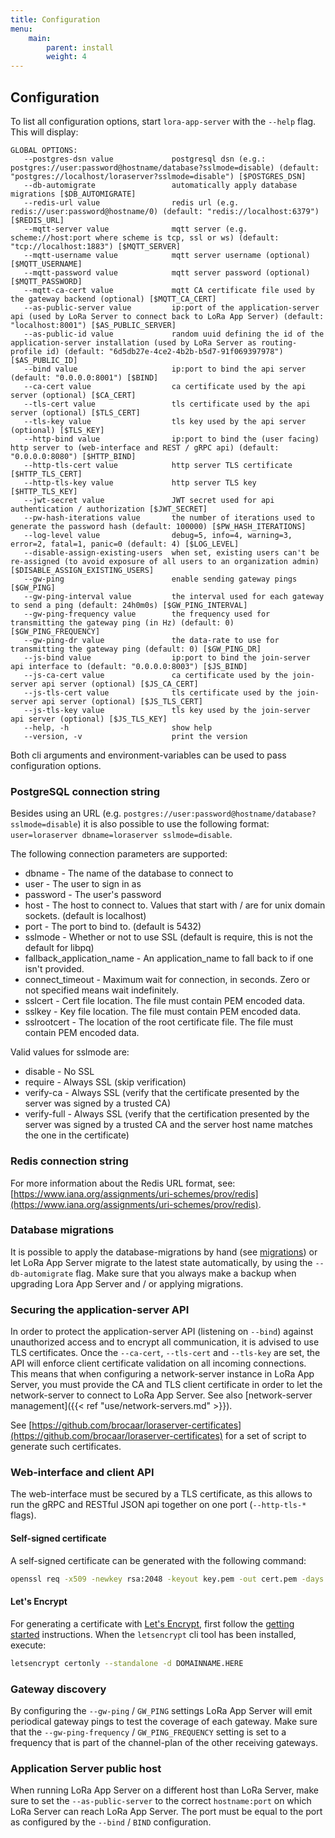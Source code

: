 ```yaml
---
title: Configuration
menu:
    main:
        parent: install
        weight: 4
---
```


## Configuration

To list all configuration options, start `lora-app-server` with the `--help`
flag. This will display:

```text
GLOBAL OPTIONS:
   --postgres-dsn value             postgresql dsn (e.g.: postgres://user:password@hostname/database?sslmode=disable) (default: "postgres://localhost/loraserver?sslmode=disable") [$POSTGRES_DSN]
   --db-automigrate                 automatically apply database migrations [$DB_AUTOMIGRATE]
   --redis-url value                redis url (e.g. redis://user:password@hostname/0) (default: "redis://localhost:6379") [$REDIS_URL]
   --mqtt-server value              mqtt server (e.g. scheme://host:port where scheme is tcp, ssl or ws) (default: "tcp://localhost:1883") [$MQTT_SERVER]
   --mqtt-username value            mqtt server username (optional) [$MQTT_USERNAME]
   --mqtt-password value            mqtt server password (optional) [$MQTT_PASSWORD]
   --mqtt-ca-cert value             mqtt CA certificate file used by the gateway backend (optional) [$MQTT_CA_CERT]
   --as-public-server value         ip:port of the application-server api (used by LoRa Server to connect back to LoRa App Server) (default: "localhost:8001") [$AS_PUBLIC_SERVER]
   --as-public-id value             random uuid defining the id of the application-server installation (used by LoRa Server as routing-profile id) (default: "6d5db27e-4ce2-4b2b-b5d7-91f069397978") [$AS_PUBLIC_ID]
   --bind value                     ip:port to bind the api server (default: "0.0.0.0:8001") [$BIND]
   --ca-cert value                  ca certificate used by the api server (optional) [$CA_CERT]
   --tls-cert value                 tls certificate used by the api server (optional) [$TLS_CERT]
   --tls-key value                  tls key used by the api server (optional) [$TLS_KEY]
   --http-bind value                ip:port to bind the (user facing) http server to (web-interface and REST / gRPC api) (default: "0.0.0.0:8080") [$HTTP_BIND]
   --http-tls-cert value            http server TLS certificate [$HTTP_TLS_CERT]
   --http-tls-key value             http server TLS key [$HTTP_TLS_KEY]
   --jwt-secret value               JWT secret used for api authentication / authorization [$JWT_SECRET]
   --pw-hash-iterations value       the number of iterations used to generate the password hash (default: 100000) [$PW_HASH_ITERATIONS]
   --log-level value                debug=5, info=4, warning=3, error=2, fatal=1, panic=0 (default: 4) [$LOG_LEVEL]
   --disable-assign-existing-users  when set, existing users can't be re-assigned (to avoid exposure of all users to an organization admin) [$DISABLE_ASSIGN_EXISTING_USERS]
   --gw-ping                        enable sending gateway pings [$GW_PING]
   --gw-ping-interval value         the interval used for each gateway to send a ping (default: 24h0m0s) [$GW_PING_INTERVAL]
   --gw-ping-frequency value        the frequency used for transmitting the gateway ping (in Hz) (default: 0) [$GW_PING_FREQUENCY]
   --gw-ping-dr value               the data-rate to use for transmitting the gateway ping (default: 0) [$GW_PING_DR]
   --js-bind value                  ip:port to bind the join-server api interface to (default: "0.0.0.0:8003") [$JS_BIND]
   --js-ca-cert value               ca certificate used by the join-server api server (optional) [$JS_CA_CERT]
   --js-tls-cert value              tls certificate used by the join-server api server (optional) [$JS_TLS_CERT]
   --js-tls-key value               tls key used by the join-server api server (optional) [$JS_TLS_KEY]
   --help, -h                       show help
   --version, -v                    print the version
```

Both cli arguments and environment-variables can be used to pass configuration
options.

### PostgreSQL connection string

Besides using an URL (e.g. `postgres://user:password@hostname/database?sslmode=disable`)
it is also possible to use the following format:
`user=loraserver dbname=loraserver sslmode=disable`.

The following connection parameters are supported:

* dbname - The name of the database to connect to
* user - The user to sign in as
* password - The user's password
* host - The host to connect to. Values that start with / are for unix domain sockets. (default is localhost)
* port - The port to bind to. (default is 5432)
* sslmode - Whether or not to use SSL (default is require, this is not the default for libpq)
* fallback_application_name - An application_name to fall back to if one isn't provided.
* connect_timeout - Maximum wait for connection, in seconds. Zero or not specified means wait indefinitely.
* sslcert - Cert file location. The file must contain PEM encoded data.
* sslkey - Key file location. The file must contain PEM encoded data.
* sslrootcert - The location of the root certificate file. The file must contain PEM encoded data.

Valid values for sslmode are:

* disable - No SSL
* require - Always SSL (skip verification)
* verify-ca - Always SSL (verify that the certificate presented by the server was signed by a trusted CA)
* verify-full - Always SSL (verify that the certification presented by the server was signed by a trusted CA and the server host name matches the one in the certificate)

### Redis connection string

For more information about the Redis URL format, see:
[https://www.iana.org/assignments/uri-schemes/prov/redis](https://www.iana.org/assignments/uri-schemes/prov/redis).

### Database migrations

It is possible to apply the database-migrations by hand
(see [migrations](https://github.com/brocaar/lora-app-server/tree/master/migrations))
or let LoRa App Server migrate to the latest state automatically, by using
the `--db-automigrate` flag. Make sure that you always make a backup when
upgrading Lora App Server and / or applying migrations.

### Securing the application-server API

In order to protect the application-server API (listening on `--bind`) against
unauthorized access and to encrypt all communication, it is advised to use TLS
certificates. Once the `--ca-cert`, `--tls-cert` and `--tls-key` are set, the
API will enforce client certificate validation on all incoming connections.
This means that when configuring a network-server instance in LoRa App Server,
you must provide the CA and TLS client certificate in order to let the
network-server to connect to LoRa App Server. See also
[network-server management]({{< ref "use/network-servers.md" >}}).

See [https://github.com/brocaar/loraserver-certificates](https://github.com/brocaar/loraserver-certificates)
for a set of script to generate such certificates.

### Web-interface and client API

The web-interface must be secured by a TLS certificate, as this allows to
run the gRPC and RESTful JSON api together on one port (`--http-tls-*` flags).

#### Self-signed certificate

A self-signed certificate can be generated with the following command:

```bash
openssl req -x509 -newkey rsa:2048 -keyout key.pem -out cert.pem -days 90 -nodes
```

#### Let's Encrypt

For generating a certificate with [Let's Encrypt](https://letsencrypt.org/),
first follow the [getting started](https://letsencrypt.org/getting-started/)
instructions. When the `letsencrypt` cli tool has been installed, execute:

```bash
letsencrypt certonly --standalone -d DOMAINNAME.HERE 
```

### Gateway discovery

By configuring the `--gw-ping` / `GW_PING` settings LoRa App Server will
emit periodical gateway pings to test the coverage of each gateway. Make sure
that the `--gw-ping-frequency` / `GW_PING_FREQUENCY` setting is set to a
frequency that is part of the channel-plan of the other receiving gateways.

### Application Server public host

When running LoRa App Server on a different host than LoRa Server, make sure
to set the `--as-public-server` to the correct `hostname:port` on which LoRa
Server can reach LoRa App Server. The port must be equal to the port as
configured by the `--bind` / `BIND` configuration.
